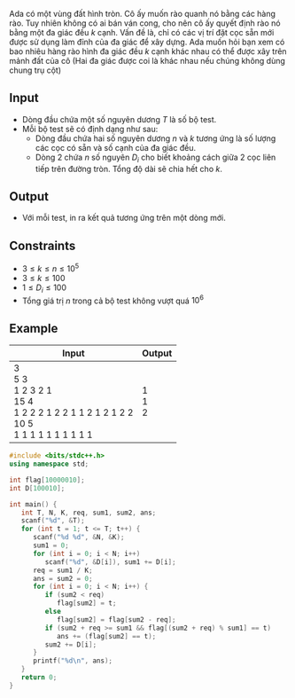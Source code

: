 <!-- https://www.spoj.com/problems/ADAFENCE/ -->

Ada có một vùng đất hình tròn. Cô ấy muốn rào quanh nó bằng các hàng rào. Tuy nhiên không có ai bán ván cong, cho nên cô ấy quyết định rào nó bằng một đa giác đều $k$ cạnh. Vấn đề là, chỉ có các vị trí đặt cọc sẵn mới được sử dụng làm đỉnh của đa giác để xây dựng. Ada muốn hỏi bạn xem có bao nhiêu hàng rào hình đa giác đều $k$ cạnh khác nhau có thể được xây trên mảnh đất của cô (Hai đa giác được coi là khác nhau nếu chúng không dùng chung trụ cột)

## Input
- Dòng đầu chứa một số nguyên dương $T$ là số bộ test.
- Mỗi bộ test sẽ có định dạng như sau:
    - Dòng đầu chứa hai số nguyên dương $n$ và $k$ tương ứng là số lượng các cọc có sẵn và số cạnh của đa giác đều.
    - Dòng 2 chứa $n$ số nguyên $D_i$ cho biết khoảng cách giữa 2 cọc liên tiếp trên đường tròn. Tổng độ dài sẽ chia hết cho $k$.

## Output
- Với mỗi test, in ra kết quả tương ứng trên một dòng mới.

## Constraints
- $3\le k\le n\le 10^5$
- $3\le k\le 100$
- $1\le D_i\le 100$
- Tổng giá trị $n$ trong cả bộ test không vượt quá $10^6$

## Example
| Input                                                                                         | Output      |
| --------------------------------------------------------------------------------------------- | ----------- |
| 3<br>5 3<br>1 2 3 2 1<br>15 4<br>1 2 2 2 1 2 2 1 1 2 1 2 1 2 2<br>10 5<br>1 1 1 1 1 1 1 1 1 1 | 1<br>1<br>2 |

```cpp
#include <bits/stdc++.h>
using namespace std;

int flag[10000010];
int D[100010];

int main() {
   int T, N, K, req, sum1, sum2, ans;
   scanf("%d", &T);
   for (int t = 1; t <= T; t++) {
      scanf("%d %d", &N, &K);
      sum1 = 0;
      for (int i = 0; i < N; i++)
         scanf("%d", &D[i]), sum1 += D[i];
      req = sum1 / K;
      ans = sum2 = 0;
      for (int i = 0; i < N; i++) {
         if (sum2 < req)
            flag[sum2] = t;
         else
            flag[sum2] = flag[sum2 - req];
         if (sum2 + req >= sum1 && flag[(sum2 + req) % sum1] == t)
            ans += (flag[sum2] == t);
         sum2 += D[i];
      }
      printf("%d\n", ans);
   }
   return 0;
}
```
